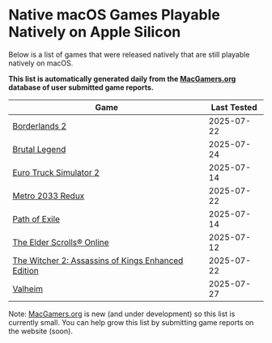 # Native macOS Games Playable Natively on Apple Silicon

Below is a list of games that were released natively that are still playable natively on macOS.

**This list is automatically generated daily from the [MacGamers.org](https://macgamers.org/) database of user submitted
game reports.**

| Game                                                                                                                                | Last Tested |
|-------------------------------------------------------------------------------------------------------------------------------------|-------------|
| [Borderlands 2](https://macgamers.org/games/borderlands-2)                                                                          | 2025-07-22  |
| [Brutal Legend](https://macgamers.org/games/brutal-legend)                                                                          | 2025-07-24  |
| [Euro Truck Simulator 2](https://macgamers.org/games/euro-truck-simulator-2)                                                        | 2025-07-14  |
| [Metro 2033 Redux](https://macgamers.org/games/metro-2033-redux)                                                                    | 2025-07-22  |
| [Path of Exile](https://macgamers.org/games/path-of-exile)                                                                          | 2025-07-14  |
| [The Elder Scrolls® Online](https://macgamers.org/games/the-elder-scrolls-online)                                                  | 2025-07-12  |
| [The Witcher 2: Assassins of Kings Enhanced Edition](https://macgamers.org/games/the-witcher-2-assassins-of-kings-enhanced-edition) | 2025-07-22  |
| [Valheim](https://macgamers.org/games/valheim)                                                                                      | 2025-07-27  |


Note: [MacGamers.org](https://macgamers.org/) is new (and under development) so this list is currently small. You can
help grow this list by submitting game reports on the website (soon).
